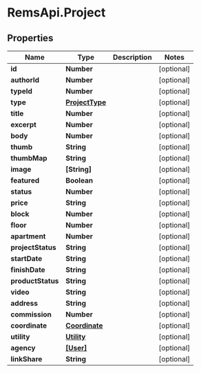 # RemsApi.Project

## Properties
Name | Type | Description | Notes
------------ | ------------- | ------------- | -------------
**id** | **Number** |  | [optional] 
**authorId** | **Number** |  | [optional] 
**typeId** | **Number** |  | [optional] 
**type** | [**ProjectType**](ProjectType.md) |  | [optional] 
**title** | **Number** |  | [optional] 
**excerpt** | **Number** |  | [optional] 
**body** | **Number** |  | [optional] 
**thumb** | **String** |  | [optional] 
**thumbMap** | **String** |  | [optional] 
**image** | **[String]** |  | [optional] 
**featured** | **Boolean** |  | [optional] 
**status** | **Number** |  | [optional] 
**price** | **String** |  | [optional] 
**block** | **Number** |  | [optional] 
**floor** | **Number** |  | [optional] 
**apartment** | **Number** |  | [optional] 
**projectStatus** | **String** |  | [optional] 
**startDate** | **String** |  | [optional] 
**finishDate** | **String** |  | [optional] 
**productStatus** | **String** |  | [optional] 
**video** | **String** |  | [optional] 
**address** | **String** |  | [optional] 
**commission** | **Number** |  | [optional] 
**coordinate** | [**Coordinate**](Coordinate.md) |  | [optional] 
**utility** | [**Utility**](Utility.md) |  | [optional] 
**agency** | [**[User]**](User.md) |  | [optional] 
**linkShare** | **String** |  | [optional] 


